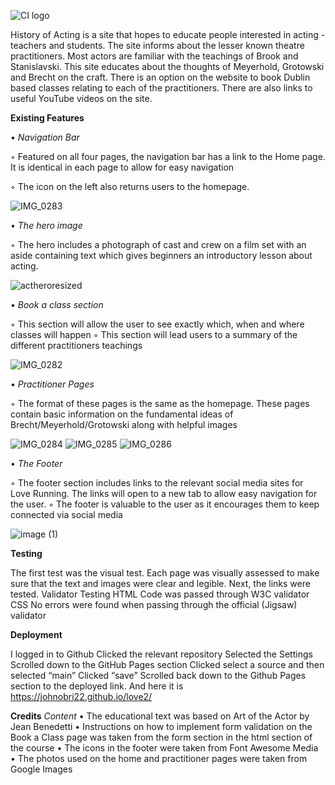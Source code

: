 ![CI logo](https://codeinstitute.s3.amazonaws.com/fullstack/ci_logo_small.png)

History of Acting is a site that hopes to educate people interested in acting - teachers and
students. The site informs about the lesser known theatre practitioners. Most actors are
familiar with the teachings of Brook and Stanislavski. This site educates about the
thoughts of Meyerhold, Grotowski and Brecht on the craft. There is an option on the
website to book Dublin based classes relating to each of the practitioners. There are also
links to useful YouTube videos on the site.

**Existing Features**

• *Navigation Bar*

  ◦ Featured on all four pages, the navigation bar has a link to the Home page. It
    is identical in each page to allow for easy navigation
  
  ◦ The icon on the left also returns users to the homepage.

![IMG_0283](https://user-images.githubusercontent.com/104386384/179850909-4b7a7bbb-3e5d-48bd-ba6d-17297cd5a570.jpg)

• *The hero image*

  ◦ The hero includes a photograph of cast and crew on a film set with an aside
    containing text which gives beginners an introductory lesson about acting.

![actheroresized](https://user-images.githubusercontent.com/104386384/179852418-dcf3129a-9171-4970-8eaa-5c5d7172d099.png)

• *Book a class section*

  ◦ This section will allow the user to see exactly which, when and where classes will
    happen
  ◦ This section will lead users to a summary of the different practitioners teachings

![IMG_0282](https://user-images.githubusercontent.com/104386384/179850889-d1a351cf-2318-487e-aee6-d5edf7e6efca.PNG)

• *Practitioner Pages*
  
  ◦ The format of these pages is the same as the homepage. These pages contain basic
    information on the fundamental ideas of Brecht/Meyerhold/Grotowski along with helpful
    images

![IMG_0284](https://user-images.githubusercontent.com/104386384/179850923-dc18c7bb-7228-4499-99fb-4a632e64ecff.jpg)
![IMG_0285](https://user-images.githubusercontent.com/104386384/179850954-c314c694-996a-4247-b645-5e0985688fc2.jpg)
![IMG_0286](https://user-images.githubusercontent.com/104386384/179850977-e38cf0b9-2f5c-4088-ac23-174b51d0d362.jpg)

• *The Footer*
  
  ◦ The footer section includes links to the relevant social media sites for Love Running.
    The links will open to a new tab to allow easy navigation for the user.
  ◦ The footer is valuable to the user as it encourages them to keep connected via
    social media

![image (1)](https://user-images.githubusercontent.com/104386384/179853021-a9e4d750-6db6-4080-b060-8d2277ec916a.png)

**Testing**

The first test was the visual test. Each page was visually assessed to make sure that the
text and images were clear and legible.
Next, the links were tested.
Validator Testing
HTML
Code was passed through W3C validator
CSS
No errors were found when passing through the official (Jigsaw) validator

**Deployment**

I logged in to Github
Clicked the relevant repository
Selected the Settings
Scrolled down to the GitHub Pages section
Clicked select a source and then selected “main”
Clicked “save”
Scrolled back down to the Github Pages section to the deployed link. And here it is
https://johnobri22.github.io/love2/

**Credits**
*Content*
• The educational text was based on Art of the Actor by Jean Benedetti
• Instructions on how to implement form validation on the Book a Class page was
taken from the form section in the html section of the course
• The icons in the footer were taken from Font Awesome
Media
• The photos used on the home and practitioner pages were taken from Google
Images

